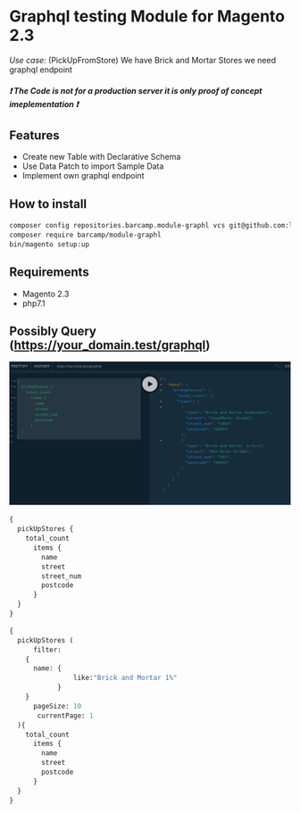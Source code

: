 # Graphql testing Module for Magento 2.3

*Use case:* (PickUpFromStore)
We have Brick and Mortar Stores we need graphql endpoint

##### :exclamation: The Code is not for a **production server** it is only **proof of concept** imeplementation :exclamation: 

## Features
- Create new Table with Declarative Schema
- Use Data Patch to import Sample Data
- Implement own graphql endpoint 

## How to install
```bash
composer config repositories.barcamp.module-graphl vcs git@github.com:larsroettig/Barcamp_Graphl.git
composer require barcamp/module-graphl
bin/magento setup:up
```
## Requirements
- Magento 2.3
- php7.1


## Possibly Query (https://your_domain.test/graphql)

![GraphQL_Playground](https://github.com/larsroettig/barcamp-module-graphl/blob/master/doc/GraphQL_Playground.png)

```graphql 
{
  pickUpStores {
    total_count
      items {
        name
        street
        street_num
        postcode
      }
  }
}
```

```graphql 
{
  pickUpStores (
      filter:
    {
      name: {
                like:"Brick and Mortar 1%"
            }
    }
      pageSize: 10
       currentPage: 1
  ){
    total_count
      items {
        name
        street
        postcode
      }
  }
}
```


